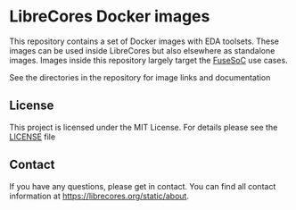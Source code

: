LibreCores Docker images
========================

This repository contains a set of Docker images with EDA toolsets.
These images can be used inside LibreCores but also elsewhere as standalone images.
Images inside this repository largely target the [FuseSoC](https://github.com/olofk/fusesoc) use cases.

See the directories in the repository for image links and documentation

## License

This project is licensed under the MIT License. For details please see the [LICENSE](./LICENSE) file 

## Contact

If you have any questions, please get in contact. You can find all contact information at https://librecores.org/static/about.